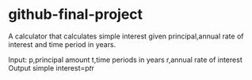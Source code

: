 # github-final-project
A calculator that calculates simple interest given principal,annual rate of interest and time period in years.

Input:
   p,principal amount
   t,time periods in years
   r,annual rate of interest
   Output
      simple interest=p*t*r

